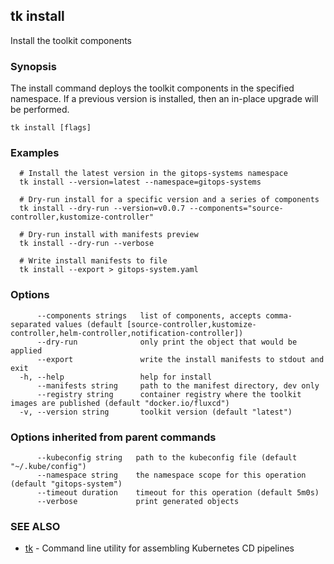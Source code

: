 ## tk install

Install the toolkit components

### Synopsis

The install command deploys the toolkit components in the specified namespace.
If a previous version is installed, then an in-place upgrade will be performed.

```
tk install [flags]
```

### Examples

```
  # Install the latest version in the gitops-systems namespace
  tk install --version=latest --namespace=gitops-systems

  # Dry-run install for a specific version and a series of components
  tk install --dry-run --version=v0.0.7 --components="source-controller,kustomize-controller"

  # Dry-run install with manifests preview 
  tk install --dry-run --verbose

  # Write install manifests to file 
  tk install --export > gitops-system.yaml

```

### Options

```
      --components strings   list of components, accepts comma-separated values (default [source-controller,kustomize-controller,helm-controller,notification-controller])
      --dry-run              only print the object that would be applied
      --export               write the install manifests to stdout and exit
  -h, --help                 help for install
      --manifests string     path to the manifest directory, dev only
      --registry string      container registry where the toolkit images are published (default "docker.io/fluxcd")
  -v, --version string       toolkit version (default "latest")
```

### Options inherited from parent commands

```
      --kubeconfig string   path to the kubeconfig file (default "~/.kube/config")
      --namespace string    the namespace scope for this operation (default "gitops-system")
      --timeout duration    timeout for this operation (default 5m0s)
      --verbose             print generated objects
```

### SEE ALSO

* [tk](tk.md)	 - Command line utility for assembling Kubernetes CD pipelines

